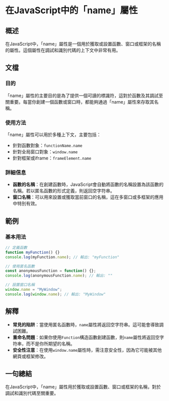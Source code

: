 <!--
Meta Description: # 在JavaScript中的「name」屬性 ## 概述 在JavaScript中，「name」屬性是一個用於獲取或設置函數、窗口或框架的名稱的屬性。這個屬性在調試和識別代碼的上下文中非常有用。 ## 文檔 ### 目的 「name」屬性的主要目的是為了提供一個可讀的標識符，這對於函數及其調試至關...
Meta Keywords: name, window, function, myfunction, console
-->

# 在JavaScript中的「name」屬性

## 概述
在JavaScript中，「name」屬性是一個用於獲取或設置函數、窗口或框架的名稱的屬性。這個屬性在調試和識別代碼的上下文中非常有用。

## 文檔
### 目的
「name」屬性的主要目的是為了提供一個可讀的標識符，這對於函數及其調試至關重要。每當你創建一個函數或窗口時，都能夠通過「name」屬性來存取其名稱。

### 使用方法
「name」屬性可以用於多種上下文，主要包括：
- 針對函數對象：`functionName.name`
- 針對全局窗口對象：`window.name`
- 針對框架或iframe：`frameElement.name`

### 詳細信息
- **函數的名稱**：在創建函數時，JavaScript會自動將函數的名稱設置為該函數的名稱。若以匿名函數的形式定義，則返回空字符串。
- **窗口名稱**：可以用來設置或獲取當前窗口的名稱，這在多窗口或多框架的應用中特別有效。

## 範例
### 基本用法
```javascript
// 定義函數
function myFunction() {}
console.log(myFunction.name); // 輸出: "myFunction"

// 使用匿名函數
const anonymousFunction = function() {};
console.log(anonymousFunction.name); // 輸出: ""

// 設置窗口名稱
window.name = "MyWindow";
console.log(window.name); // 輸出: "MyWindow"
```

## 解釋
- **常見的陷阱**：當使用匿名函數時，`name`屬性將返回空字符串。這可能會導致調試困難。
- **重命名問題**：如果你使用`Function`構造函數創建函數，則`name`屬性將返回空字符串，而不是你所期望的名稱。
- **安全性注意**：在使用`window.name`屬性時，需注意安全性，因為它可能被其他網頁或框架修改。

## 一句總結
在JavaScript中，「name」屬性用於獲取或設置函數、窗口或框架的名稱，對於調試和識別代碼至關重要。